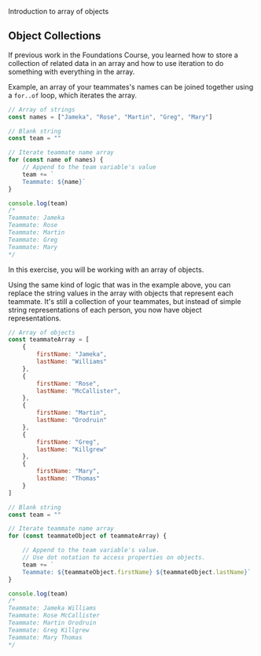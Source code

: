 Introduction to array of objects

## Object Collections

If previous work in the Foundations Course, you learned how to store a collection of related data in an array and how to use iteration to do something with everything in the array.

Example, an array of your teammates's names can be joined together using a `for..of` loop, which iterates the array.

```js
// Array of strings
const names = ["Jameka", "Rose", "Martin", "Greg", "Mary"]

// Blank string
const team = ""

// Iterate teammate name array
for (const name of names) {
	// Append to the team variable's value
	team += `
	Teammate: ${name}`
}

console.log(team)
/* 
Teammate: Jameka
Teammate: Rose
Teammate: Martin
Teammate: Greg
Teammate: Mary
*/
```

In this exercise, you will be working with an array of objects. 

Using the same kind of logic that was in the example above, you can replace the string values in the array with objects that represent each teammate. It's still a collection of your teammates, but instead of simple string representations of each person, you now have object representations.

```js
// Array of objects
const teammateArray = [
	{
		firstName: "Jameka",
		lastName: "Williams"
	},
	{
		firstName: "Rose",
		lastName: "McCallister",
	},
	{
		firstName: "Martin",
		lastName: "Orodruin"
	},
	{
		firstName: "Greg",
		lastName: "Killgrew"
	},
	{
		firstName: "Mary",
		lastName: "Thomas"
	}
]

// Blank string
const team = ""

// Iterate teammate name array
for (const teammateObject of teammateArray) {

	// Append to the team variable's value.
	// Use dot notation to access properties on objects.
	team += `
	Teammate: ${teammateObject.firstName} ${teammateObject.lastName}`
}

console.log(team)
/* 
Teammate: Jameka Williams
Teammate: Rose McCallister
Teammate: Martin Orodruin
Teammate: Greg Killgrew
Teammate: Mary Thomas
*/
```


<!--stackedit_data:
eyJoaXN0b3J5IjpbMjEyMTU5OTA0LDczMDk5ODExNl19
-->